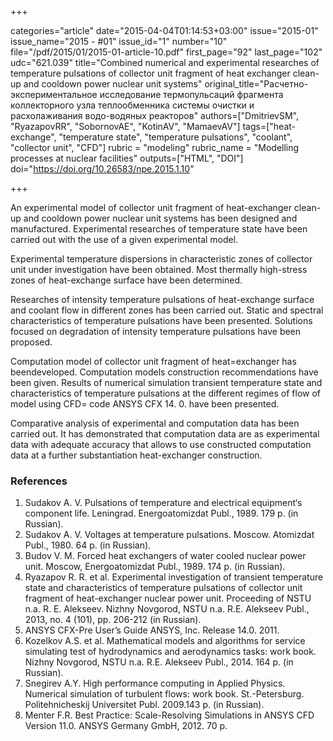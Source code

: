+++

categories="article"
date="2015-04-04T01:14:53+03:00"
issue="2015-01"
issue_name="2015 - #01"
issue_id="1"
number="10"
file="/pdf/2015/01/2015-01-article-10.pdf"
first_page="92"
last_page="102"
udc="621.039"
title="Combined numerical and experimental researches of temperature pulsations of collector unit fragment of heat exchanger clean-up and cooldown power nuclear unit systems"
original_title="Расчетно-экспериментальное исследование термопульсаций фрагмента коллекторного узла теплообменника системы очистки и расхолаживания водо-водяных реакторов"
authors=["DmitrievSM", "RyazapovRR", "SobornovAE", "KotinAV", "MamaevAV"]
tags=["heat-exchange", "temperature state", "temperature pulsations", "coolant", "collector unit", "CFD"]
rubric = "modeling"
rubric_name = "Modelling processes at nuclear facilities"
outputs=["HTML", "DOI"]
doi="https://doi.org/10.26583/npe.2015.1.10"

+++

An experimental model of collector unit fragment of heat-exchanger clean-up and cooldown power nuclear unit systems has been designed and manufactured. Experimental researches of temperature state have been carried out with the use of a given experimental model.

Experimental temperature dispersions in characteristic zones of collector unit under investigation have been obtained. Most thermally high-stress zones of heat-exchange surface have been determined.

Researches of intensity temperature pulsations of heat-exchange surface and coolant flow in different zones has been carried out. Static and spectral characteristics of temperature pulsations have been presented. Solutions focused on degradation of intensity temperature pulsations have been proposed.

Computation model of collector unit fragment of heat=exchanger has beendeveloped. Computation models construction recommendations have been given. Results of numerical simulation transient temperature state and characteristics of temperature pulsations at the different regimes of flow of model using CFD= code ANSYS CFX 14. 0. have been presented.

Comparative analysis of experimental and computation data has been carried out. It has demonstrated that computation data are as experimental data with adequate accuracy that allows to use constructed computation data at a further substantiation heat-exchanger construction.

### References

1. Sudakov A. V. Pulsations of temperature and electrical equipment‘s component life. Leningrad. Energoatomizdat Publ., 1989. 179 p. (in Russian).
2. Sudakov A. V. Voltages at temperature pulsations. Moscow. Atomizdat Publ., 1980. 64 p. (in Russian).
3. Budov V. M. Forced heat exchangers of water cooled nuclear power unit. Moscow, Energoatomizdat Publ., 1989. 174 p. (in Russian).
4. Ryazapov R. R. et al. Experimental investigation of transient temperature state and characteristics of temperature pulsations of collector unit fragment of heat-exchanger nuclear power unit. Proceeding of NSTU n.a. R. E. Alekseev. Nizhny Novgorod, NSTU n.a. R.E. Alekseev Publ., 2013, no. 4 (101), pp. 206-212 (in Russian).
5. ANSYS CFX-Pre User’s Guide ANSYS, Inc. Release 14.0. 2011.
6. Kozelkov A.S. et al. Mathematical models and algorithms for service simulating test of hydrodynamics and aerodynamics tasks: work book. Nizhny Novgorod, NSTU n.a. R.E. Alekseev Publ., 2014. 164 p. (in Russian).
7. Snegirev A.Y. High performance computing in Applied Physics. Numerical simulation of turbulent flows: work book. St.-Petersburg. Politehnicheskij Universitet Publ. 2009.143 p. (in Russian).
8. Menter F.R. Best Practice: Scale-Resolving Simulations in ANSYS CFD Version 11.0. ANSYS Germany GmbH, 2012. 70 p.